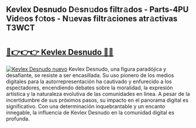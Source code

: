 ## Kevlex Desnudo D𝚎sn𝚞dos filtr𝚊dos - Parts-4PU Vid𝚎os f𝚘tos - N𝚞evas filtr𝚊ciones atr𝚊ctivas T3WCT

# <h2><a href="http://mb8x1g.tromn.icu/?c=Kevlex+Desnudo">🔗👉👉👉 Kevlex Desnudo 🔗🔗</a></h2>

[![Kevlex Desnudo nuevo](https://i.imgur.com/pEAQMta.gif)](http://mb8x1g.tromn.icu/?c=Kevlex+Desnudo)
Kevlex Desnudo, una figura paradójica y desafiante, se resiste a ser encasillada. Su uso pionero de los medios digitales para la autorrepresentación ha cautivado y enfurecido a los espectadores, encendiendo debates sobre la moralidad, la expresión artística y la naturaleza evolutiva de las comunidades en línea. A pesar de la incertidumbre de sus próximos pasos, su impacto en el panorama digital es significativo. Con una determinación inquebrantable y un encanto innegable, la influencia de Kevlex Desnudo en la comunidad digital es profunda.
